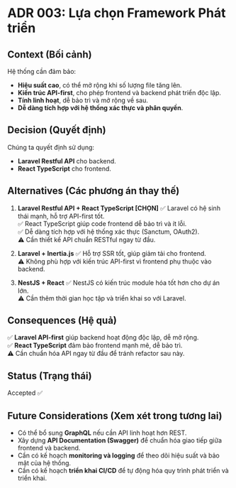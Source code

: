 # ADR 003: Lựa chọn Framework Phát triển

## Context (Bối cảnh)
Hệ thống cần đảm bảo:
   - **Hiệu suất cao**, có thể mở rộng khi số lượng file tăng lên.
   - **Kiến trúc API-first**, cho phép frontend và backend phát triển độc lập.
   - **Tính linh hoạt**, dễ bảo trì và mở rộng về sau.
   - **Dễ dàng tích hợp với hệ thống xác thực và phân quyền**.

## Decision (Quyết định)
Chúng ta quyết định sử dụng:
   - **Laravel Restful API** cho backend.
   - **React TypeScript** cho frontend.

## Alternatives (Các phương án thay thế)
1. **Laravel Restful API + React TypeScript [CHỌN]**
   ✅ Laravel có hệ sinh thái mạnh, hỗ trợ API-first tốt.  
   ✅ React TypeScript giúp code frontend dễ bảo trì và ít lỗi.  
   ✅ Dễ dàng tích hợp với hệ thống xác thực (Sanctum, OAuth2).  
   ⚠ Cần thiết kế API chuẩn RESTful ngay từ đầu.  

2. **Laravel + Inertia.js**
   ✅ Hỗ trợ SSR tốt, giúp giảm tải cho frontend.  
   ⚠ Không phù hợp với kiến trúc API-first vì frontend phụ thuộc vào backend.  

3. **NestJS + React**
   ✅ NestJS có kiến trúc module hóa tốt hơn cho dự án lớn.  
   ⚠ Cần thêm thời gian học tập và triển khai so với Laravel.  

## Consequences (Hệ quả)
   ✅ **Laravel API-first** giúp backend hoạt động độc lập, dễ mở rộng.  
   ✅ **React TypeScript** đảm bảo frontend mạnh mẽ, dễ bảo trì.  
   ⚠ Cần chuẩn hóa API ngay từ đầu để tránh refactor sau này.  

## Status (Trạng thái)
Accepted ✅  

## Future Considerations (Xem xét trong tương lai)
   - Có thể bổ sung **GraphQL** nếu cần API linh hoạt hơn REST.  
   - Xây dựng **API Documentation (Swagger)** để chuẩn hóa giao tiếp giữa frontend và backend.  
   - Cần có kế hoạch **monitoring và logging** để theo dõi hiệu suất và bảo mật của hệ thống.
   - Cần có kế hoạch **triển khai CI/CD** để tự động hóa quy trình phát triển và triển khai.